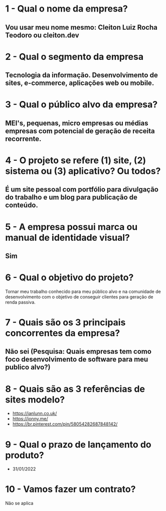 # 1 - Qual o nome da empresa?

## Vou usar meu nome mesmo: Cleiton Luiz Rocha Teodoro ou cleiton.dev

# 2 - Qual o segmento da empresa

## Tecnologia da informação. Desenvolvimento de sites, e-commerce, aplicações web ou mobile.

# 3 - Qual o público alvo da empresa?

## MEI's, pequenas, micro empresas ou médias empresas com potencial de geração de receita recorrente.

# 4 - O projeto se refere  (1) site, (2) sistema  ou (3) aplicativo? Ou todos?

## É um site pessoal com portfólio para divulgação do trabalho e um blog para publicação de conteúdo.

# 5 - A empresa possui marca ou manual de identidade visual?

## Sim

# 6 - Qual o objetivo do projeto?

Tornar meu trabalho conhecido para meu público alvo e na comunidade de desenvolvimento com o objetivo de conseguir clientes para geração de renda passiva.

# 7 - Quais são os 3 principais concorrentes da empresa?

## Não sei (Pesquisa: Quais empresas tem como foco desenvolvimento de software para meu publico alvo?)

# 8 - Quais são as 3 referências de sites modelo?

  * https://ianlunn.co.uk/
  * https://jonny.me/
  * https://br.pinterest.com/pin/58054282687848142/

# 9 - Qual o prazo de lançamento do produto?

  * 31/01/2022

# 10 - Vamos fazer um contrato?

  Não se aplica



